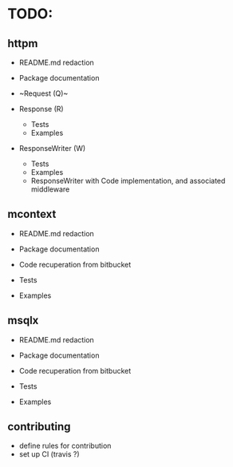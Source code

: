 # TODO:

## httpm

- README.md redaction
- Package documentation

- ~Request (Q)~
- Response (R)
	- Tests
	- Examples
- ResponseWriter (W)
	- Tests
	- Examples
	- ResponseWriter with Code implementation, and associated middleware

## mcontext

- README.md redaction
- Package documentation

- Code recuperation from bitbucket
- Tests
- Examples

## msqlx

- README.md redaction
- Package documentation

- Code recuperation from bitbucket
- Tests
- Examples

## contributing

- define rules for contribution
- set up CI (travis ?)

